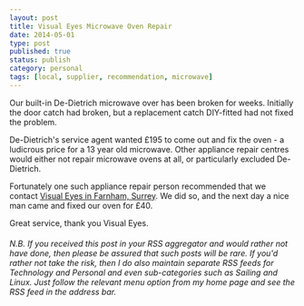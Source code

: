 ```yaml
--- 
layout: post 
title: Visual Eyes Microwave Oven Repair
date: 2014-05-01
type: post 
published: true 
status: publish
category: personal
tags: [local, supplier, recommendation, microwave]
---
```


Our built-in De-Dietrich microwave over has been broken for weeks.
Initially the door catch had broken, but a replacement catch DIY-fitted
had not fixed the problem.

De-Dietrich's service agent wanted £195 to come out and fix the oven - a
ludicrous price for a 13 year old microwave. Other appliance repair
centres would either not repair microwave ovens at all, or particularly
excluded De-Dietrich.

<!--more-->

Fortunately one such appliance repair person recommended that we contact
[Visual Eyes in Farnham,
Surrey](http://www.visual-eyes.eu/Pages/CommercialMicrowaveRepairs.aspx "Visual Eyes").
We did so, and the next day a nice man came and fixed our oven for £40.

Great service, thank you Visual Eyes.

###### N.B. If you received this post in your RSS aggregator and would rather not have done, then please be assured that such posts will be rare. If you'd rather not take the risk, then I do also maintain separate RSS feeds for Technology and Personal and even sub-categories such as Sailing and Linux. Just follow the relevant menu option from my home page and see the RSS feed in the address bar.
